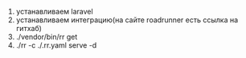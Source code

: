 1. устанавливаем laravel
2. устанавливаем интеграцию(на сайте roadrunner есть ссылка на гитхаб)
3. ./vendor/bin/rr get
4. ./rr -c ./.rr.yaml serve -d
